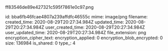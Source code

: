ff83546de89e427321c595f7861e0c97.png

id: bba6fb46fcae4807a239affdfc46555c
mime: image/png
filename: 
created_time: 2020-08-29T20:27:34.984Z
updated_time: 2020-08-29T20:27:34.984Z
user_created_time: 2020-08-29T20:27:34.984Z
user_updated_time: 2020-08-29T20:27:34.984Z
file_extension: png
encryption_cipher_text: 
encryption_applied: 0
encryption_blob_encrypted: 0
size: 136984
is_shared: 0
type_: 4